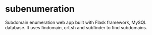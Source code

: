 # subenumeration
Subdomain enumeration web app built with Flask framework, MySQL database. It uses findomain, crt.sh and subfinder to find subdomains.
